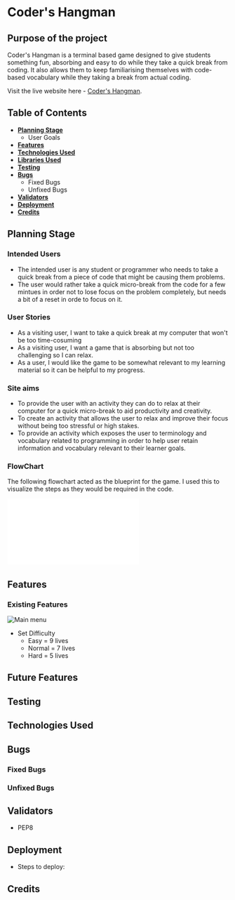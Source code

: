 # **Coder's Hangman** 
 
## Purpose of the project
Coder's Hangman is a terminal based game designed to give students something fun, absorbing and easy to do while they take a quick break from coding. It also allows them to keep familiarising themselves with code-based vocabulary while they taking a break from actual coding.


Visit the live website here - [Coder's Hangman]().

## **Table of Contents**
 * [**Planning Stage**](#planning-stage)
   * User Goals
 * [**Features**](#features)
 * [**Technologies Used**](#technologies-used)
 * [**Libraries Used**](#libraries-used)
 * [**Testing**](#testing)
 * [**Bugs**](#bugs)
   * Fixed Bugs
   * Unfixed Bugs
 * [**Validators**](#validators)
 * [**Deployment**](#deployment)
 * [**Credits**](#credits)

## **Planning Stage**
### **Intended Users**
* The intended user is any student or programmer who needs to take a quick break from a piece of code that might be causing them problems.
* The user would rather take a quick micro-break from the code for a few mintues in order not to lose focus on the problem completely, but needs a bit of a reset in orde to focus on it. 

### **User Stories**
 * As a visiting user, I want to take a quick break at my computer that won't be too time-cosuming
 * As a visiting user, I want a game that is absorbing but not too challenging so I can relax. 
 * As a user, I would like the game to be somewhat relevant to my learning material so it can be helpful to my progress.

### **Site aims**
* To provide the user with an activity they can do to relax at their computer for a quick micro-break to aid productivity and creativity.
* To create an activity that allows the user to relax and improve their focus without being too stressful or high stakes. 
* To provide an activity which exposes the user to  terminology and vocabulary related to programming in order to help user retain information and vocabulary relevant to their learner goals.

 ### **FlowChart**
 The following flowchart acted as the blueprint for the game.
 I used this to visualize the steps as they would be required in the code. 

![FlowChart](assets/readme/coders_hangman.pdf) 

 ## **Features**

 ### **Existing Features**


![Main menu]()

* Set Difficulty
  * Easy = 9 lives
  * Normal = 7 lives
  * Hard = 5 lives

## **Future Features**
 
## **Testing**

## **Technologies Used**

## **Bugs**

### **Fixed Bugs**

### **Unfixed Bugs**

## **Validators**
* PEP8

## **Deployment**

* Steps to deploy:

## **Credits**
